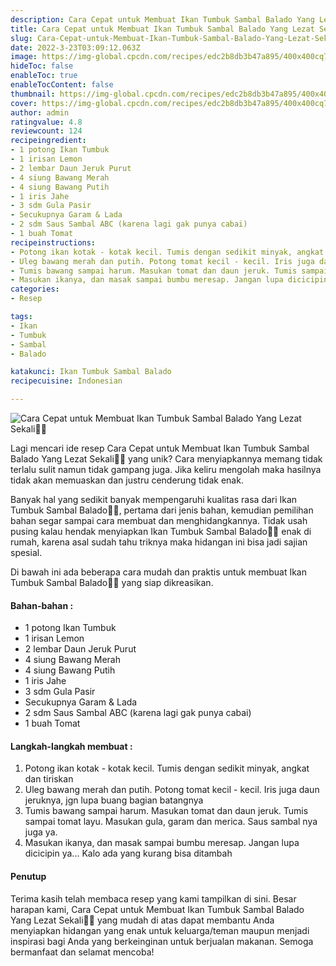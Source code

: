 ```yaml
---
description: Cara Cepat untuk Membuat Ikan Tumbuk Sambal Balado Yang Lezat Sekali"
title: Cara Cepat untuk Membuat Ikan Tumbuk Sambal Balado Yang Lezat Sekali
slug: Cara-Cepat-untuk-Membuat-Ikan-Tumbuk-Sambal-Balado-Yang-Lezat-Sekali
date: 2022-3-23T03:09:12.063Z
image: https://img-global.cpcdn.com/recipes/edc2b8db3b47a895/400x400cq70/photo.jpg
hideToc: false
enableToc: true
enableTocContent: false
thumbnail: https://img-global.cpcdn.com/recipes/edc2b8db3b47a895/400x400cq70/photo.jpg
cover: https://img-global.cpcdn.com/recipes/edc2b8db3b47a895/400x400cq70/photo.jpg
author: admin
ratingvalue: 4.8
reviewcount: 124
recipeingredient:
- 1 potong Ikan Tumbuk
- 1 irisan Lemon
- 2 lembar Daun Jeruk Purut
- 4 siung Bawang Merah
- 4 siung Bawang Putih
- 1 iris Jahe
- 3 sdm Gula Pasir
- Secukupnya Garam & Lada
- 2 sdm Saus Sambal ABC (karena lagi gak punya cabai)
- 1 buah Tomat
recipeinstructions:
- Potong ikan kotak - kotak kecil. Tumis dengan sedikit minyak, angkat dan tiriskan
- Uleg bawang merah dan putih. Potong tomat kecil - kecil. Iris juga daun jeruknya, jgn lupa buang bagian batangnya
- Tumis bawang sampai harum. Masukan tomat dan daun jeruk. Tumis sampai tomat layu. Masukan gula, garam dan merica. Saus sambal nya juga ya.
- Masukan ikanya, dan masak sampai bumbu meresap. Jangan lupa dicicipin ya... Kalo ada yang kurang bisa ditambah
categories:
- Resep

tags:
- Ikan
- Tumbuk
- Sambal
- Balado

katakunci: Ikan Tumbuk Sambal Balado
recipecuisine: Indonesian

---
```


![Cara Cepat untuk Membuat Ikan Tumbuk Sambal Balado Yang Lezat Sekali👩‍🍳](https://img-global.cpcdn.com/recipes/edc2b8db3b47a895/400x400cq70/photo.jpg)

Lagi mencari ide resep Cara Cepat untuk Membuat Ikan Tumbuk Sambal Balado Yang Lezat Sekali👩‍🍳 yang unik? Cara menyiapkannya memang tidak terlalu sulit namun tidak gampang juga. Jika keliru mengolah maka hasilnya tidak akan memuaskan dan justru cenderung tidak enak.

Banyak hal yang sedikit banyak mempengaruhi kualitas rasa dari Ikan Tumbuk Sambal Balado👩‍🍳, pertama dari jenis bahan, kemudian pemilihan bahan segar sampai cara membuat dan menghidangkannya. Tidak usah pusing kalau hendak menyiapkan Ikan Tumbuk Sambal Balado👩‍🍳 enak di rumah, karena asal sudah tahu triknya maka hidangan ini bisa jadi sajian spesial.

Di bawah ini ada beberapa cara mudah dan praktis untuk membuat Ikan Tumbuk Sambal Balado👩‍🍳 yang siap dikreasikan.

<!--inarticleads1-->

#### Bahan-bahan :

- 1 potong Ikan Tumbuk
- 1 irisan Lemon
- 2 lembar Daun Jeruk Purut
- 4 siung Bawang Merah
- 4 siung Bawang Putih
- 1 iris Jahe
- 3 sdm Gula Pasir
- Secukupnya Garam & Lada
- 2 sdm Saus Sambal ABC (karena lagi gak punya cabai)
- 1 buah Tomat

<!--inarticleads2-->

#### Langkah-langkah membuat :

1. Potong ikan kotak - kotak kecil. Tumis dengan sedikit minyak, angkat dan tiriskan
1. Uleg bawang merah dan putih. Potong tomat kecil - kecil. Iris juga daun jeruknya, jgn lupa buang bagian batangnya
1. Tumis bawang sampai harum. Masukan tomat dan daun jeruk. Tumis sampai tomat layu. Masukan gula, garam dan merica. Saus sambal nya juga ya.
1. Masukan ikanya, dan masak sampai bumbu meresap. Jangan lupa dicicipin ya... Kalo ada yang kurang bisa ditambah

#### Penutup

Terima kasih telah membaca resep yang kami tampilkan di sini. Besar harapan kami, Cara Cepat untuk Membuat Ikan Tumbuk Sambal Balado Yang Lezat Sekali👩‍🍳 yang mudah di atas dapat membantu Anda menyiapkan hidangan yang enak untuk keluarga/teman maupun menjadi inspirasi bagi Anda yang berkeinginan untuk berjualan makanan. Semoga bermanfaat dan selamat mencoba!